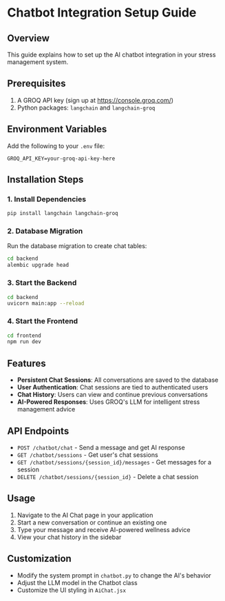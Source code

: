 # Chatbot Integration Setup Guide

## Overview
This guide explains how to set up the AI chatbot integration in your stress management system.

## Prerequisites
1. A GROQ API key (sign up at https://console.groq.com/)
2. Python packages: `langchain` and `langchain-groq`

## Environment Variables
Add the following to your `.env` file:
```
GROQ_API_KEY=your-groq-api-key-here
```

## Installation Steps

### 1. Install Dependencies
```bash
pip install langchain langchain-groq
```

### 2. Database Migration
Run the database migration to create chat tables:
```bash
cd backend
alembic upgrade head
```

### 3. Start the Backend
```bash
cd backend
uvicorn main:app --reload
```

### 4. Start the Frontend
```bash
cd frontend
npm run dev
```

## Features
- **Persistent Chat Sessions**: All conversations are saved to the database
- **User Authentication**: Chat sessions are tied to authenticated users
- **Chat History**: Users can view and continue previous conversations
- **AI-Powered Responses**: Uses GROQ's LLM for intelligent stress management advice

## API Endpoints
- `POST /chatbot/chat` - Send a message and get AI response
- `GET /chatbot/sessions` - Get user's chat sessions
- `GET /chatbot/sessions/{session_id}/messages` - Get messages for a session
- `DELETE /chatbot/sessions/{session_id}` - Delete a chat session

## Usage
1. Navigate to the AI Chat page in your application
2. Start a new conversation or continue an existing one
3. Type your message and receive AI-powered wellness advice
4. View your chat history in the sidebar

## Customization
- Modify the system prompt in `chatbot.py` to change the AI's behavior
- Adjust the LLM model in the Chatbot class
- Customize the UI styling in `AiChat.jsx` 